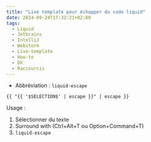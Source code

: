 ```yaml
---
title: "Live template pour échapper du code liquid"
date: 2024-09-24T17:32:21+02:00
tags:
  - Liquid
  - Jetbrains
  - IntelliJ
  - Webstorm
  - Live-template
  - How-to
  - DX
  - Raccourcis
---
```


- Abbréviation : `liquid-escape`

```text
{{ "{{ '$SELECTION$' | escape }}" | escape }}
```

Usage :

1. Sélectionner du texte
2. Surround with (Ctrl+Alt+T ou Option+Command+T)
3. `liquid-escape`
